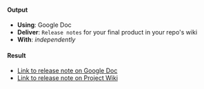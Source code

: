 #### Output
- **Using**: Google Doc
- **Deliver**: `Release notes` for your final product in your repo's wiki
- **With**: *independently*

#### Result
- [Link to release note on Google Doc ](https://docs.google.com/document/d/1XLDh2jCA7HBldBlOWa2F9XBEVJ-NyqXyDPKTetNrRlk/)
- [Link to release note on Project Wiki ](https://github.com/andela-oakinwa/inverted-index/wiki)